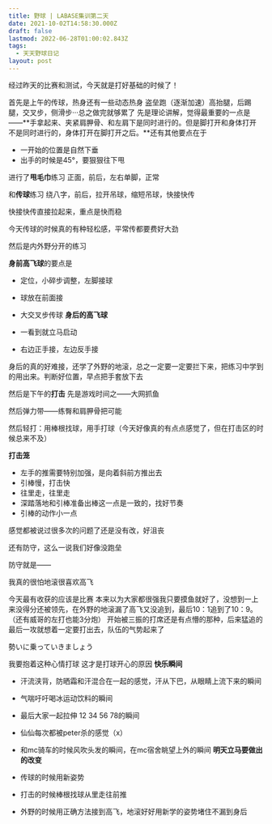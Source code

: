 ```yaml
---
title: 野球 | LABASE集训第二天
date: 2021-10-02T14:58:30.000Z
draft: false
lastmod: 2022-06-28T01:00:02.843Z
tags:
  - 天天野球日记
layout: post
---
```

经过昨天的比赛和测试，今天就是打好基础的时候了！

首先是上午的传球，热身还有一些动态热身
盗垒跑（逐渐加速）高抬腿，后踢腿，交叉步，侧滑步···总之做完就够累了
先是理论讲解，觉得最重要的一点是——**手拿起来、夹紧肩胛骨、和左肩下是同时进行的。但是脚打开和身体打开不是同时进行的，身体打开在脚打开之后。**还有其他要点在于

- 一开始的位置是自然下垂
- 出手的时候是45°，要狠狠往下甩

进行了**甩毛巾**练习
正面，前后，左右单脚，正常

和**传球**练习
绕八字，前后，拉开吊球，缩短吊球，快接快传

快接快传直接拉起来，重点是快而稳

今天传球的时候真的有种轻松感，平常传都要费好大劲

然后是内外野分开的练习

**身前高飞球**的要点是

- 定位，小碎步调整，左脚接球
- 球放在前面接
- 大交叉步传球
**身后的高飞球**

- 一看到就立马启动
- 右边正手接，左边反手接

身后的真的好难接，还学了外野的地滚，总之一定要一定要拦下来，把练习中学到的用出来。判断好位置，早点把手套放下去

然后是下午的**打击**
先是游戏时间之——大网抓鱼

然后弹力带——练臀和肩胛骨把可能

然后轻打：用棒根找球，用手打球（今天好像真的有点点感觉了，但在打击区的时候总来不及）

**打击笼**

- 左手的推需要特别加强，是向着斜前方推出去
- 引棒慢，打击快
- 往里走，往里走
- 深踏落地和引棒准备出棒这一点是一致的，找好节奏
- 引棒的动作小一点

感觉都被说过很多次的问题了还是没有改，好沮丧

还有防守，这么一说我们好像没跑垒

防守就是——

我真的很怕地滚很喜欢高飞

今天最有收获的应该是比赛
本来以为大家都很强我只要摸鱼就好了，没想到一上来没得分还被领先，在外野的地滚漏了高飞又没追到，最后10：1追到了10：9。（还有威哥的左打也能3分炮）
开始被三振的打席还是有点懵的那种，后来猛追的最后一攻就想着一定要打出去，队伍的气势起来了

勢いに乗っていきましょう

我要抱着这种心情打球
这才是打球开心的原因
**快乐瞬间**

- 汗流浃背，防晒霜和汗混合在一起的感觉，汗从下巴，从眼睛上流下来的瞬间
- 气喘吁吁喝冰运动饮料的瞬间
- 最后大家一起拉伸 12 34 56 78的瞬间
- 仙仙每次都被peter杀的感觉（x）
- 和mc骑车的时候风吹头发的瞬间，在mc宿舍眺望上外的瞬间
**明天立马要做出的改变**

- 传球的时候用新姿势
- 打击的时候棒根找球从里走往前推
- 外野的时候用正确方法接到高飞，地滚好好用新学的姿势堵住不漏到身后